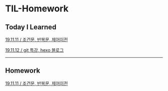 # TIL-Homework

## Today I Learned

[19.11.11 / 조건문, 반복문, 제어이전](https://jeonsangmin.github.io/2019/11/12/19-11-11/)

[19.11.12 / git 특강, hexo 블로그](https://jeonsangmin.github.io/2019/11/12/2019-11-12/)

---

## Homework

[19.11.11 / 조건문, 반복문, 제어이전](https://github.com/JeonSangMin/TIL-Homework/blob/master/19.11.11/Homework_11.11.playground/Contents.swift)

